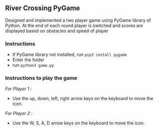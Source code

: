 ## River Crossing PyGame

Designed and implemented a two player game using PyGame library of Python. 
At the end of each round player is switched and scores are displayed based on obstacles and speed of player

### Instructions

- If PyGame library not installed, run `pip3 install pygame`  
- Enter the folder  
- run `python3 game.py`  

### Instructions to play the game
*For Player 1 :*
- Use the up, down, left, right arrow keys on the keyboard to move the icon.

*For Player 2 :*
- Use the W, S, A, D arrow keys on the keyboard to move the icon. 

